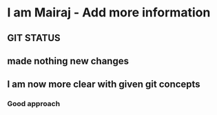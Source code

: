# I am Mairaj - Add more information
## GIT STATUS
## made nothing new changes
## I am now more clear with given git concepts
### Good approach
